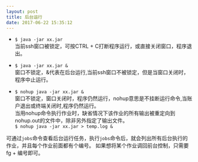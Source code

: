 ```yaml
---
layout: post
title: 后台运行
date: 2017-06-22 15:35:12
---
```

+ `$ java -jar xx.jar`  
当前ssh窗口被锁定，可按CTRL + C打断程序运行，或直接关闭窗口，程序退出。  

+ `$ java -jar xx.jar &`  
窗口不锁定，&代表在后台运行,当前ssh窗口不被锁定，但是当窗口关闭时，程序中止运行。  

+ `$ nohup java -jar xx.jar &`  
窗口不锁定，窗口关闭时，程序仍然运行，nohup意思是不挂断运行命令,当账户退出或终端关闭时,程序仍然运行。  
当用nohup命令执行作业时，缺省情况下该作业的所有输出被重定向到nohup.out的文件中，除非另外指定了输出文件。  
`$ nohup java -jar xx.jar > temp.log &`

可通过`jobs`命令查看后台运行任务，执行`jobs`命令后，就会列出所有后台执行的作业，并且每个作业前面都有个编号。
如果想将某个作业调回前台控制，只需要fg + 编号即可。
